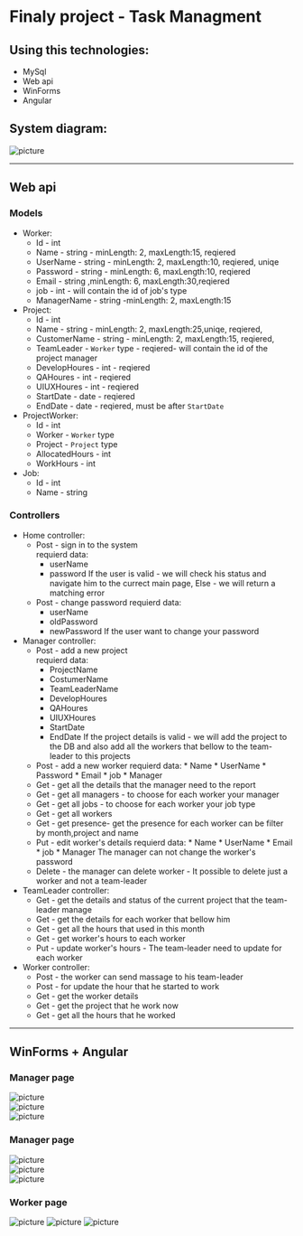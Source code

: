 # Finaly project - Task Managment

## Using this technologies:
* MySql
* Web api
* WinForms
* Angular

## System diagram:
![picture](step1.png)

***
## Web api
### Models
* Worker:
    * Id - int 
    * Name - string - minLength: 2, maxLength:15, reqiered
    * UserName - string - minLength: 2, maxLength:10, reqiered, uniqe
    * Password - string - minLength: 6, maxLength:10, reqiered
    * Email - string  ,minLength: 6, maxLength:30,reqiered
    * job - int - will contain the id of job's type
    * ManagerName - string -minLength: 2, maxLength:15   
* Project:
    * Id - int 
    * Name - string -  minLength: 2, maxLength:25,uniqe, reqiered,
    * CustomerName - string -  minLength: 2, maxLength:15, reqiered,
    * TeamLeader - `Worker` type - reqiered-  will contain the id of the project manager
    * DevelopHoures - int - reqiered
    * QAHoures - int - reqiered
    * UIUXHoures - int - reqiered
    * StartDate - date - reqiered 
    * EndDate - date - reqiered, must be after `StartDate`
* ProjectWorker:
    * Id - int 
    * Worker - `Worker` type
    * Project - `Project` type
    * AllocatedHours - int 
    * WorkHours - int
* Job:
     * Id - int
     * Name - string

### Controllers
* Home controller:
    * Post - sign in to the system    
    requierd data: 
        * userName
        * password
    If the user is valid - we will check his status and navigate him to the currect main page, Else - we will return a matching error
    * Post - change password
    requierd data: 
        * userName
        * oldPassword
        * newPassword
    If the user want to change your password
* Manager controller:
    * Post - add a new project   
    requierd data: 
        * ProjectName
        * CostumerName
        * TeamLeaderName
        * DevelopHoures
        * QAHoures
        * UIUXHoures
        * StartDate 
        * EndDate 
    If the project details is valid - we will add the project to the DB and also add all the workers that bellow to the team-leader to this projects
    * Post - add a new worker
    requierd data: 
          * Name
          * UserName 
          * Password 
          * Email 
          * job 
          * Manager 
    * Get - get all the details that the manager need to the report
    * Get - get all managers - to choose for each worker your manager
    * Get - get all jobs - to choose for each worker your job type
    * Get - get all workers
    * Get - get presence- get the presence for each worker can be filter by month,project and name
    * Put - edit worker's details 
    requierd data: 
          * Name
          * UserName 
          * Email 
          * job 
          * Manager 
    The manager can not change the worker's password     
    * Delete - the manager can delete worker - It possible to delete just a worker and not a team-leader
* TeamLeader controller:
    * Get - get the details and status of the current project that the team-leader manage
    * Get - get the details for each worker that bellow him
    * Get - get all the hours that used in this month 
    * Get - get worker's hours to each worker
    * Put - update worker's hours - The team-leader need to update for each worker
* Worker controller:
    * Post - the worker can send massage to his team-leader
    * Post - for update the hour that he started to work
    * Get - get the worker details
    * Get - get the project that he work now
    * Get - get all the hours that he worked
***
## WinForms + Angular
### Manager page
![picture](step2.png)   
![picture](step3.png)   
![picture](step4.png)  
### Manager page
![picture](step5.png)   
![picture](step6.png)  
![picture](step7.png) 
### Worker page  
![picture](step8.png) 
![picture](step9.png) 
![picture](step10.png) 

